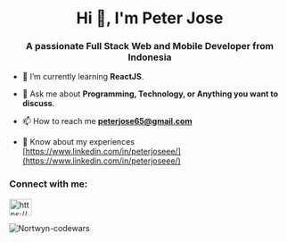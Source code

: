 <h1 align="center">Hi 👋, I'm Peter Jose</h1>
<h3 align="center">A passionate Full Stack Web and Mobile Developer from Indonesia</h3>

- 🌱 I’m currently learning **ReactJS**.

- 💬 Ask me about **Programming, Technology, or Anything you want to discuss**.

- 📫 How to reach me **peterjose65@gmail.com**

- 📄 Know about my experiences [https://www.linkedin.com/in/peterjoseee/](https://www.linkedin.com/in/peterjoseee/)

<h3 align="left">Connect with me:</h3>
<p align="left">
<a href="https://www.linkedin.com/in/peterjoseee/" target="blank"><img align="center" src="https://cdn.jsdelivr.net/npm/simple-icons@3.0.1/icons/linkedin.svg" alt="https://www.linkedin.com/in/peterjoseee/" height="30" width="40" /></a>
</p>

<p><img align="center" src="https://www.codewars.com/users/Nortwyn/badges/large" alt="Nortwyn-codewars" /></p>

